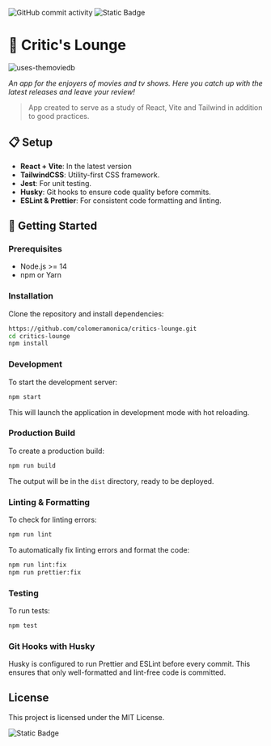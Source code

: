 ![GitHub commit activity](https://img.shields.io/github/commit-activity/w/colomeramonica/critics-lounge?style=for-the-badge)
![Static Badge](https://img.shields.io/badge/work-in_progress-yellow?style=for-the-badge)


# 🎥 Critic's Lounge 
![uses-themoviedb](https://github.com/user-attachments/assets/fe4e5ba2-4aed-48c4-ae68-5c8461bb0a0f)


_An app for the enjoyers of movies and tv shows. Here you catch up with the latest releases and leave your review!_

> App created to serve as a study of React, Vite and Tailwind in addition to good practices.

## 📋 Setup

- **React + Vite**: In the latest version
- **TailwindCSS**: Utility-first CSS framework.
- **Jest**: For unit testing.
- **Husky**: Git hooks to ensure code quality before commits.
- **ESLint & Prettier**: For consistent code formatting and linting.

## 🚀 Getting Started

### Prerequisites

- Node.js >= 14
- npm or Yarn

### Installation

Clone the repository and install dependencies:

``` bash
https://github.com/colomeramonica/critics-lounge.git
cd critics-lounge
npm install
```

### Development

To start the development server:

``` bash
npm start
```


This will launch the application in development mode with hot reloading.

### Production Build

To create a production build:

``` bash
npm run build
```

The output will be in the `dist` directory, ready to be deployed.

### Linting & Formatting

To check for linting errors:

``` bash
npm run lint
```

To automatically fix linting errors and format the code:

``` bash
npm run lint:fix
npm run prettier:fix
```

### Testing

To run tests:

``` bash
npm test
```

### Git Hooks with Husky

Husky is configured to run Prettier and ESLint before every commit. This ensures that only well-formatted and lint-free code is committed.

## License

This project is licensed under the MIT License.

![Static Badge](https://img.shields.io/badge/lets_talk-blue?style=for-the-badge&logo=linkedin&link=http%3A%2F%2Flinkedin.com%2Fin%2Fcolomeramonica)
